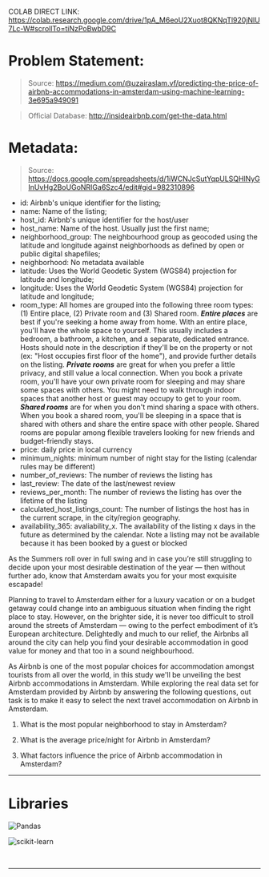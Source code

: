 
COLAB DIRECT LINK: 
<https://colab.research.google.com/drive/1pA_M6eoU2Xuot8QKNqTl920jNlU7Lc-W#scrollTo=tiNzPoBwbD9C>


# Problem Statement:

> Source: <https://medium.com/@uzairaslam.vf/predicting-the-price-of-airbnb-accommodations-in-amsterdam-using-machine-learning-3e695a949091>

> Official Database: <http://insideairbnb.com/get-the-data.html>

# Metadata: 
> Source: 
<https://docs.google.com/spreadsheets/d/1iWCNJcSutYqpULSQHlNyGInUvHg2BoUGoNRIGa6Szc4/edit#gid=982310896>
- id: Airbnb's unique identifier for the listing;
- name: Name of the listing;
- host_id: Airbnb's unique identifier for the host/user
- host_name: Name of the host. Usually just the first name;
- neighborhood_group: The neighbourhood group as geocoded using the latitude and longitude against neighborhoods as defined by open or public digital shapefiles;
- neighborhood: No metadata available
- latitude: Uses the World Geodetic System (WGS84) projection for latitude and longitude;
- longitude: Uses the World Geodetic System (WGS84) projection for latitude and longitude;
- room_type: All homes are grouped into the following three room types: (1) Entire place, (2) Private room and (3) Shared room. ***Entire places*** are best if you're seeking a home away from home. With an entire place, you'll have the whole space to yourself. This usually includes a bedroom, a bathroom, a kitchen, and a separate, dedicated entrance. Hosts should note in the description if they'll be on the property or not (ex: "Host occupies first floor of the home"), and provide further details on the listing. ***Private rooms*** are great for when you prefer a little privacy, and still value a local connection. When you book a private room, you'll have your own private room for sleeping and may share some spaces with others. You might need to walk through indoor spaces that another host or guest may occupy to get to your room. ***Shared rooms*** are for when you don't mind sharing a space with others. When you book a shared room, you'll be sleeping in a space that is shared with others and share the entire space with other people. Shared rooms are popular among flexible travelers looking for new friends and budget-friendly stays.
- price: daily price in local currency
- minimum_nights: minimum number of night stay for the listing (calendar rules may be different)
- number_of_reviews: The number of reviews the listing has
- last_review: The date of the last/newest review
- reviews_per_month: The number of reviews the listing has over the lifetime of the listing
- calculated_host_listings_count: The number of listings the host has in the current scrape, in the city/region geography.
- availability_365: avaliability_x. The availability of the listing x days in the future as determined by the calendar. Note a listing may not be available because it has been booked by a guest or blocked

As the Summers roll over in full swing and in case you’re still struggling to decide upon your most desirable destination of the year — then without further ado, know that Amsterdam awaits you for your most exquisite escapade!

Planning to travel to Amsterdam either for a luxury vacation or on a budget getaway could change into an ambiguous situation when finding the right place to stay. However, on the brighter side, it is never too difficult to stroll around the streets of Amsterdam — owing to the perfect embodiment of it’s European architecture. Delightedly and much to our relief, the Airbnbs all around the city can help you find your desirable accommodation in good value for money and that too in a sound neighbourhood.

As Airbnb is one of the most popular choices for accommodation amongst tourists from all over the world, in this study we'll be unveiling the best Airbnb accommodations in Amsterdam. While exploring the real data set for Amsterdam provided by Airbnb by answering the following questions, out task is to make it easy to select the next travel accommodation on Airbnb in Amsterdam.

1. What is the most popular neighborhood to stay in Amsterdam?

2. What is the average price/night for Airbnb in Amsterdam?

3. What factors influence the price of Airbnb accommodation in Amsterdam?

---
# Libraries
![Pandas](https://img.shields.io/badge/pandas-%23150458.svg?style=for-the-badge&logo=pandas&logoColor=white)

![scikit-learn](https://img.shields.io/badge/scikit--learn-%23F7931E.svg?style=for-the-badge&logo=scikit-learn&logoColor=white)

<div style="display: inline_block"><br> 
    
</div>

---

